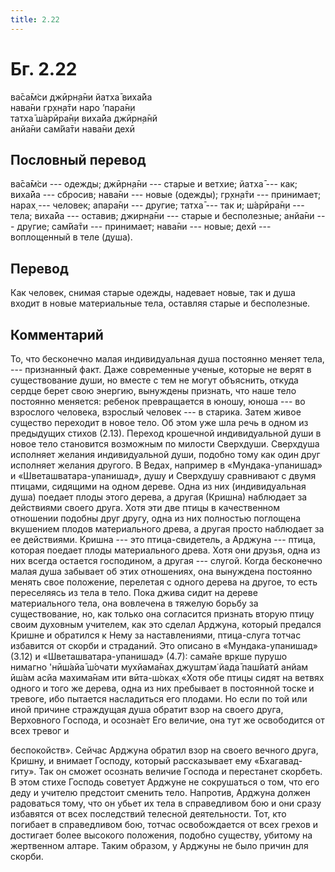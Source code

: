 ```yaml
---
title: 2.22
---
```


# Бг. 2.22
ва̄са̄м̇си джӣрн̣а̄ни йатха̄ виха̄йа<br/>
нава̄ни гр̣хн̣а̄ти наро ’пара̄н̣и<br/>
татха̄ ш́арӣра̄н̣и виха̄йа джӣрн̣а̄нй<br/>
анйа̄ни сам̇йа̄ти нава̄ни дехӣ
## Пословный перевод

ва̄са̄м̇си --- одежды; джӣрн̣а̄ни --- старые и ветхие; йатха̄ --- как; виха̄йа
--- сбросив; нава̄ни --- новые (одежды); гр̣хн̣а̄ти --- принимает; нарах̣ ---
человек; апара̄н̣и --- другие; татха̄ --- так и; ш́арӣра̄н̣и --- тела; виха̄йа
--- оставив; джирн̣а̄ни --- старые и бесполезные; анйа̄ни --- другие;
сам̇йа̄ти --- принимает; нава̄ни --- новые; дехӣ --- воплощенный в теле
(душа).

## Перевод

Как человек, снимая старые одежды, надевает новые, так и душа входит в
новые материальные тела, оставляя старые и бесполезные.

## Комментарий

То, что бесконечно малая индивидуальная душа постоянно меняет тела, ---
признанный факт. Даже современные ученые, которые не верят в
существование души, но вместе с тем не могут объяснить, откуда сердце
берет свою энергию, вынуждены признать, что наше тело постоянно
меняется: ребенок превращается в юношу, юноша --- во взрослого человека,
взрослый человек --- в старика. Затем живое существо переходит в новое
тело. Об этом уже шла речь в одном из предыдущих стихов (2.13). Переход
крошечной индивидуальной души в новое тело становится возможным по
милости Сверхдуши. Сверхдуша исполняет желания индивидуальной души,
подобно тому как один друг исполняет желания другого. В Ведах, например
в «Мундака-упанишад» и «Шветашватара-упанишад», душу и Сверхдушу
сравнивают с двумя птицами, сидящими на одном дереве. Одна из них
(индивидуальная душа) поедает плоды этого дерева, а другая (Кришна)
наблюдает за действиями своего друга. Хотя эти две птицы в качественном
отношении подобны друг другу, одна из них полностью поглощена вкушением
плодов материального древа, а другая просто наблюдает за ее действиями.
Кришна --- это птица-свидетель, а Арджуна --- птица, которая поедает
плоды материального древа. Хотя они друзья, одна из них всегда остается
господином, а другая --- слугой. Когда бесконечно малая душа забывает об
этих отношениях, она вынуждена постоянно менять свое положение,
перелетая с одного дерева на другое, то есть переселяясь из тела в тело.
Пока джива сидит на дереве материального тела, она вовлечена в тяжелую
борьбу за существование, но, как только она согласится признать вторую
птицу своим духовным учителем, как это сделал Арджуна, который предался
Кришне и обратился к Нему за наставлениями, птица-слуга тотчас избавится
от скорби и страданий. Это описано в «Мундака-упанишад» (3.12) и
«Шветашватара-упанишад» (4.7): сама̄не вр̣кше пурушо нимагно 'нӣш́айа̄
ш́очати мухйама̄нах̣ джушт̣ам̇ йада̄ паш́йатй анйам ӣш́ам асйа махима̄нам ити
вӣта-ш́оках̣ «Хотя обе птицы сидят на ветвях одного и того же дерева, одна
из них пребывает в постоянной тоске и тревоге, ибо пытается насладиться
его плодами. Но если по той или иной причине страждущая душа обратит
взор на своего друга, Верховного Господа, и осозна́ет Его величие, она
тут же освободится от всех тревог и

беспокойств». Сейчас Арджуна обратил взор на своего вечного друга,
Кришну, и внимает Господу, который рассказывает ему «Бхагавад-гиту». Так
он сможет осознать величие Господа и перестанет скорбеть. В этом стихе
Господь советует Арджуне не сокрушаться о том, что его деду и учителю
предстоит сменить тело. Напротив, Арджуна должен радоваться тому, что он
убьет их тела в справедливом бою и они сразу избавятся от всех
последствий телесной деятельности. Тот, кто погибает в справедливом бою,
тотчас освобождается от всех грехов и достигает более высокого
положения, подобно существу, убитому на жертвенном алтаре. Таким
образом, у Арджуны не было причин для скорби.
